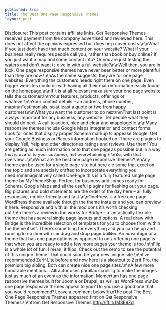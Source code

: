 ```yaml
---
published: true
title: The Best One Page Responsive Themes
layout: post
---
```

Disclosure: This post contains affiliate links. Get Responsive Themes receives payment from the company advertised and reviewed here. This does not affect the opinions expressed but does help cover costs.\n\nWhat if you just don’t have that much content on your website? What if your business really requires people call you, rather than book or buy online? If you just want a map and some contact info? Or you are just testing the waters and don’t want to dive in with a full website?\n\nWell then, you are in luck. One page responsive themes have never been better or more plentiful than they are now.\n\nAs the name suggests, they are for one page websites. Everything the customers needs right there on one page. Even bigger websites could do with having all their main information easily found on the homepage.\n\nIf it is at all relevant make sure your one page website tells the customer:\n\nYour features, products, offerings or whatever\n\nYour contact details – an address, phone number, map\n\nTestimonials, so at least a quote or two from happy customers\n\nWhat you want the customer to do next\n\nThat last point is always important for any business, any website. Tell people what they should do next. A call to action, nice and clear and unapologetic.\n\nMany responsive themes include Google Maps integration and contact forms. Look for ones that display proper Schema markup to appease Google. Get your Google Business or Places information hooked up. There are plugins to display Yell, Yelp and other directories ratings and reviews. Use them! You are getting as much information onto that one page as possible but in a way that is useful to your customer, not overwhelming.\n\nSo, with that overview…\n\nWhat are the best one page responsive themes?\n\nAny theme can be used for a single page site but here are some that excel on the topic and are specially crafted to incorporate everything you need.\n\nImaginatively called OnePage this is a fully featured single page theme by MyThemeShop. Perfect for business and comes ready for Schema, Google Maps and all the useful plugins for fleshing out your page. Big pictures and bold statements are the order of the day here – all fully responsive, mobile-friendly and fast.\n\nOnePress is a free one page WordPress theme available through the theme installer and you can preview it here. Responsive and with all the mod cons it’s worth checking out.\n\nThere’s a review in the works for Bridge – a fantastically flexible theme that has several single page layouts and options. A real draw with Bridge is the incredible selection of templates for you to choose from within the theme itself. There’s something for everything and you can be up and running in no time with the drag and drop page builder. An advantage of a theme that has one page options as opposed to only offering one page is that when you are ready to add a few more pages your theme is too.\n\nFlip is a whole lot of fun. I mean, it flips. Check out the demo to see the potential of this unique theme. That could soon be your new unique site.\n\nI’ve recommended Zerif Lite before and now here is a shoutout to Zerif Pro, the premium big sibling. Both can create nice one page sites.\n\nA few more honorable mentions… Attractor uses parallax scrolling to make the images just as much of an event as the information. Momentum has one page responsive themes built for Joomla or Drupal, as well as WordPress.\n\nDo one page responsive themes appeal to you? Do you use a good one that you would recommend? Leave a comment below!\n\nThe post The Best One Page Responsive Themes appeared first on Get Responsive Themes.\n\nfrom Get Responsive Themes http://ift.tt/1M8E8Zd